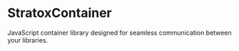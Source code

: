 # StratoxContainer
JavaScript container library designed for seamless communication between your libraries.

